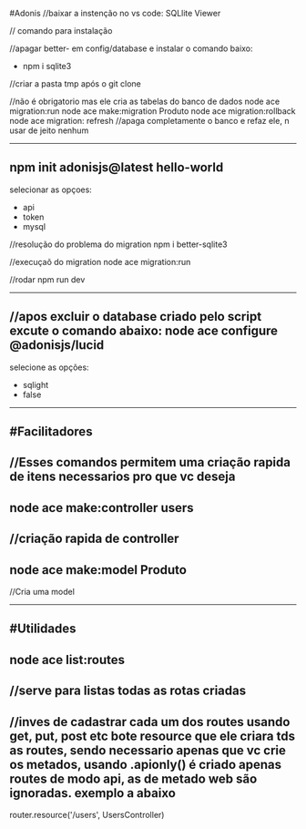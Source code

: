 #Adonis
//baixar a instenção no vs code: SQLlite Viewer

// comando para instalação 

//apagar better- em config/database e instalar o comando baixo:
- npm i sqlite3

//criar a pasta tmp após o git clone


//não é obrigatorio mas ele cria as tabelas do banco de dados
node ace migration:run
node ace make:migration Produto
node ace migration:rollback
node ace migration: refresh //apaga completamente o banco e refaz ele, n usar de jeito nenhum

---
npm init adonisjs@latest hello-world
-
selecionar as opçoes:
- api
- token
- mysql

//resolução do problema do migration
npm i better-sqlite3

//execuçaõ do migration
node ace migration:run

//rodar
npm run dev

----
//apos excluir o database criado pelo script excute o comando abaixo:
node ace configure @adonisjs/lucid
-
selecione as opções:
- sqlight
- false

---
#Facilitadores
-
//Esses comandos permitem uma criação rapida de itens necessarios pro que vc deseja
-
node ace make:controller users
-
//criação rapida de controller
-
node ace make:model Produto
-
//Cria uma model

----

#Utilidades
-
node ace list:routes
-
//serve para listas todas as rotas criadas
-
//inves de cadastrar cada um dos routes usando get, put, post etc bote resource que ele criara tds as routes, sendo necessario apenas que vc crie os metados, usando .apionly() é criado apenas routes de modo api, as de metado web são ignoradas. exemplo a abaixo
-
router.resource('/users', UsersController)